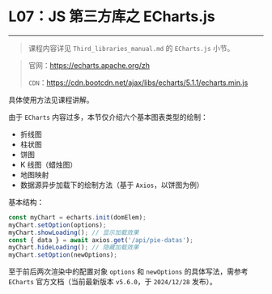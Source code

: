 # L07：JS 第三方库之 ECharts.js

---

> 课程内容详见 `Third_libraries_manual.md` 的 `ECharts.js` 小节。

> 官网：https://echarts.apache.org/zh
>
> `CDN`：https://cdn.bootcdn.net/ajax/libs/echarts/5.1.1/echarts.min.js

具体使用方法见课程讲解。

由于 `ECharts` 内容过多，本节仅介绍六个基本图表类型的绘制：

- 折线图
- 柱状图
- 饼图
- K 线图（蜡烛图）
- 地图映射
- 数据源异步加载下的绘制方法（基于 `Axios`，以饼图为例）



基本结构：

```js
const myChart = echarts.init(domElem);
myChart.setOption(options);
myChart.showLoading(); // 显示加载效果
const { data } = await axios.get('/api/pie-datas');
myChart.hideLoading(); // 隐藏加载效果
myChart.setOption(newOptions);
```

至于前后两次渲染中的配置对象 `options` 和 `newOptions` 的具体写法，需参考 `ECharts` 官方文档（当前最新版本 `v5.6.0`，于 `2024/12/28` 发布）。